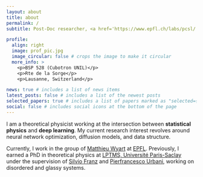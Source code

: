 ```yaml
---
layout: about
title: about
permalink: /
subtitle: Post-Doc researcher, <a href='https://www.epfl.ch/labs/pcsl/'>Physics of Complex Systems Lab, EPFL</a>

profile:
  align: right
  image: prof_pic.jpg
  image_circular: false # crops the image to make it circular
  more_info: >
    <p>BSP 528 (Cubotron UNIL)</p>
    <p>Rte de la Sorge</p>
    <p>Lausanne, Switzerland</p>

news: true # includes a list of news items
latest_posts: false # includes a list of the newest posts
selected_papers: true # includes a list of papers marked as "selected={true}"
social: false # includes social icons at the bottom of the page
---
```


I am a theoretical physicist working at the intersection between **statistical physics** and **deep learning**.
My current research interest revolves around neural network optimization, diffusion models, and data structure.

Currently, I work in the group of [Matthieu Wyart](https://scholar.google.com/citations?user=YkjjioAAAAAJ&hl=en) at [EPFL](https://www.epfl.ch/en/).
Previously, I earned a PhD in theoretical physics at [LPTMS, Université Paris-Saclay](http://www.lptms.universite-paris-saclay.fr) under the supervision of [Silvio Franz](https://scholar.google.it/citations?user=quhI7uQAAAAJ&hl=en) and [Pierfrancesco Urbani](https://scholar.google.it/citations?user=tV7pohwAAAAJ&hl=en), working on disordered and glassy systems.

<!-- Write your biography here. Tell the world about yourself. Link to your favorite [subreddit](http://reddit.com). You can put a picture in, too. The code is already in, just name your picture `prof_pic.jpg` and put it in the `img/` folder.

Put your address / P.O. box / other info right below your picture. You can also disable any of these elements by editing `profile` property of the YAML header of your `_pages/about.md`. Edit `_bibliography/papers.bib` and Jekyll will render your [publications page](/al-folio/publications/) automatically.

Link to your social media connections, too. This theme is set up to use [Font Awesome icons](https://fontawesome.com/) and [Academicons](https://jpswalsh.github.io/academicons/), like the ones below. Add your Facebook, Twitter, LinkedIn, Google Scholar, or just disable all of them. -->

